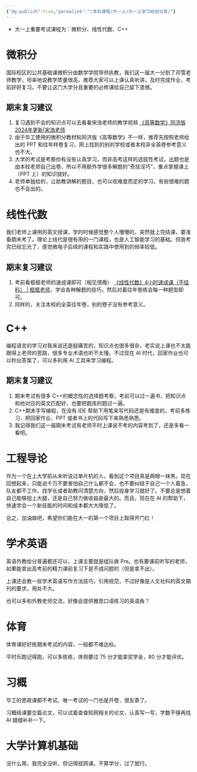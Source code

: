 ```yaml
---
{"dg-publish":true,"permalink":"/本科课程/大一上/大一上学习经验分享/"}
---
```


- 大一上重要考试课程为：微积分、线性代数、C++

# 微积分
国际校区的公共基础课微积分由数学学院导师执教，我们这一届大一分到了邓雪老师教学，坦率地说教学质量很高，推荐大家可以上课认真听讲，及时完成作业，考前好好复习。不要让这门大学分且重要的必修课给自己留下遗憾。

## 期末复习建议

1. 复习遇到不会的知识点可以去看看宋浩老师的教学视频 [《高等数学》同济版 2024年更新|宋浩老师](https://www.bilibili.com/video/BV1Eb411u7Fw/?spm_id_from=333.337.search-card.all.click&vd_source=96410d0e59707e56d751945dbaf45577)
2. 由于华工使用的微积分教材和同济版《高等数学》不一样，推荐先按照老师给出的 PPT 和往年样卷复习，网上找到的别的学校或者本校非全英卷参考意义也不大。
3. 大学的考试是考察你有没有认真学习，而非高考这样的选拔性考试，出题也是由本校老师自己出卷，所以不用额外学很多解题的“奇技淫巧”，重点掌握课上（PPT 上）的知识就好。
4. 老师单独给的，让助教讲解的题目，也可以视难度而定的学习，有些很难的题也不会出的。

# 线性代数
我们老师上课用的英文授课，学的时候感觉整个人懵懵的，突然就上完结课，要准备期末考了。理论上线代是很有用的一门课程，也是人工智能学习的基础。但我考完已经忘光了，感觉微电子后续的课程和实践中使用到的频率较低。

## 期末复习建议
1. 考前看框框老师的速成课即可（相见恨晚） [《线性代数》4小时速成课（不挂科） | 框框老师](https://www.bilibili.com/video/BV1Ey4y147xn/?spm_id_from=333.1387.favlist.content.click&vd_source=583ce01e748687f1ad53735481106fde)，学会各种解题的技巧，然后对着往年卷练会每一种题型即可。
2. 同样的，关注本校的全英往年卷，别的卷子没有参考意义。

# C++
编程语言的学习对我来说还是挺痛苦的，知识点也很多很杂，老实说上课也不太能跟得上老师的思路，很多专业术语也听不太懂。不过现在 AI 时代，回家作业也可以秒出答案了，可以多利用 Ai 工具来学习编程。

## 期末复习建议
1. 期末考试有很多 C++的概念性的选择题考察，考前可以过一遍书，把知识点和他对应的英文匹配好，也要把题库的题过一遍。
2. C++期末手写编程，在没有 IDE 帮助下用笔来写代码还是有难度的，考前多练习，把回家作业、PPT 或者书上的代码写下来熟悉熟悉。
3. 我记得我们这一届期末考试有老师平时上课说不考的内容考到了，还是多看一看吧。

# 工程导论
作为一个在上大学前从未听说过单片机的人，看到这个项目真是两眼一抹黑。现在回想起来，只能说千万不要害怕自己什么都不会，也不要纠结于自己一个人着急，队友都不工作。找学长或者助教问清楚方向，然后投身学习就好了。不要总是想着自己能够抱上大腿，还是自己努力做收益是最大的。而且，现在在 AI 的帮助下，快速学会一个新技能的时间和成本都大大降低了。

总之，加油做吧，希望你们能在大一的第一个项目上取得开门红！

# 学术英语
英语外教给分普遍都还可以，上课主要就是组队做 Pre。也有要课前听写的老师，如果能拿出高考前的精力课前复习下是不成问题的（但是拿不出）。

上课还会教一些学术英语写作方法技巧，引用规范，不过好像是人文社科的英文期刊的要求，用处不大。

也可以多和外教老师交流，好像会提供雅思口语练习的英语角？

# 体育
体育课好好练期末考试的内容，一般都不难达标。

平时乐跑记得跑，可以多练练，体侧要过 75 分才能拿奖学金，80 分才能评优。

# 习概
华工的思政课都不考试，唯一考试的一门也是开卷，很友善了。

习概结课要交篇论文，可以试着查查知网相关的论文，认真写一写，字数不够再找 AI 缝缝补补一下。

# 大学计算机基础
没什么用，我完全没听，但记得挂网课。不算学分，过了就行。

